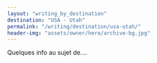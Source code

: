 ```yaml
---
layout: "writing_by_destination"
destination: "USA - Utah"
permalink: "/writing/destination/usa-utah/"
header-img: "assets/owner/hero/archive-bg.jpg"
---
```


Quelques info au sujet de....